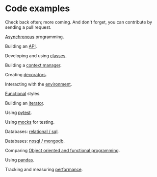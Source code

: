 # Code examples

Check back often; more coming. And don't forget, you can contribute by sending a pull request.

[Asynchronous](async/) programming.

Building an [API](build_api/).

Developing and using [classes](classes/).

Building a [context manager](context_manager/).

Creating [decorators](decorator/).

Interacting with the [environment](environment/).

[Functional](functions/) styles.

Building an [iterator](iterator_iterable/).

Using [pytest](pytest/).

Using [mocks](mocks/) for testing.

Databases: [relational / sql](rdbms/).

Databases: [nosql / mongodb](mongodb/).

Comparing [Object oriented and functional programming](oo_vs_fp/).

Using [pandas](pandas/).

Tracking and measuring [performance](performance/).

